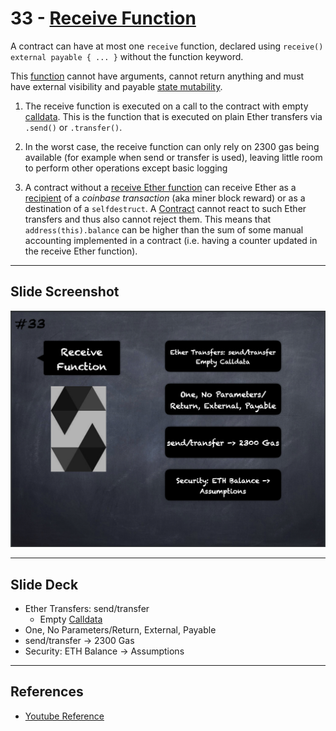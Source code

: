 # 33 - [Receive Function](Receive%20Function.md)
A contract can have at most one `receive` function, declared using `receive() external payable { ... }` without the function keyword. 

This [function](Functions.md) cannot have arguments, cannot return anything and must have external visibility and payable [state mutability](State%20Mutability.md).

1. The receive function is executed on a call to the contract with empty [calldata](../1.%20Ethereum101/Calldata.md). This is the function that is executed on plain Ether transfers via `.send()` or `.transfer()`.
    
2. In the worst case, the receive function can only rely on 2300 gas being available (for example when send or transfer is used), leaving little room to perform other operations except basic logging
    
3. A contract without a [receive Ether function](Receive%20Function.md) can receive Ether as a [recipient](../1.%20Ethereum101/Recipient.md) of a *coinbase transaction* (aka miner block reward) or as a destination of a `selfdestruct`. A [Contract](Contract.md) cannot react to such Ether transfers and thus also cannot reject them. This means that `address(this).balance` can be higher than the sum of some manual accounting implemented in a contract (i.e. having a counter updated in the receive Ether function).

___
## Slide Screenshot
![033.png](../../images/2.Solidity%20101/033.png)
___
## Slide Deck
- Ether Transfers: send/transfer
	- Empty [Calldata](../1.%20Ethereum101/Calldata.md)
- One, No Parameters/Return, External, Payable
- send/transfer -> 2300 Gas
- Security: ETH Balance -> Assumptions
___
## References
- [Youtube Reference](https://youtu.be/TCl1IcGl_3I?t=1126)


